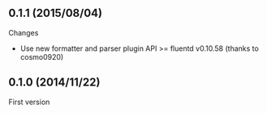 ## 0.1.1 (2015/08/04)

Changes

* Use new formatter and parser plugin API >= fluentd v0.10.58 (thanks to cosmo0920)

## 0.1.0 (2014/11/22)

First version
